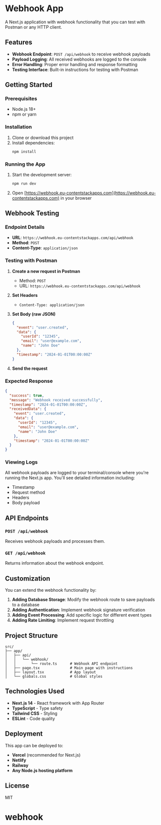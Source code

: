 # Webhook App

A Next.js application with webhook functionality that you can test with Postman or any HTTP client.

## Features

- **Webhook Endpoint**: `POST /api/webhook` to receive webhook payloads
- **Payload Logging**: All received webhooks are logged to the console
- **Error Handling**: Proper error handling and response formatting
- **Testing Interface**: Built-in instructions for testing with Postman

## Getting Started

### Prerequisites

- Node.js 18+ 
- npm or yarn

### Installation

1. Clone or download this project
2. Install dependencies:
   ```bash
   npm install
   ```

### Running the App

1. Start the development server:
   ```bash
   npm run dev
   ```

2. Open [https://webhook.eu-contentstackapps.com](https://webhook.eu-contentstackapps.com) in your browser

## Webhook Testing

### Endpoint Details

- **URL**: `https://webhook.eu-contentstackapps.com/api/webhook`
- **Method**: `POST`
- **Content-Type**: `application/json`

### Testing with Postman

1. **Create a new request in Postman**
   - Method: `POST`
   - URL: `https://webhook.eu-contentstackapps.com/api/webhook`

2. **Set Headers**
   - `Content-Type: application/json`

3. **Set Body (raw JSON)**
   ```json
   {
     "event": "user.created",
     "data": {
       "userId": "12345",
       "email": "user@example.com",
       "name": "John Doe"
     },
     "timestamp": "2024-01-01T00:00:00Z"
   }
   ```

4. **Send the request**

### Expected Response

```json
{
  "success": true,
  "message": "Webhook received successfully",
  "timestamp": "2024-01-01T00:00:00Z",
  "receivedData": {
    "event": "user.created",
    "data": {
      "userId": "12345",
      "email": "user@example.com",
      "name": "John Doe"
    },
    "timestamp": "2024-01-01T00:00:00Z"
  }
}
```

### Viewing Logs

All webhook payloads are logged to your terminal/console where you're running the Next.js app. You'll see detailed information including:

- Timestamp
- Request method
- Headers
- Body payload

## API Endpoints

### `POST /api/webhook`
Receives webhook payloads and processes them.

### `GET /api/webhook`
Returns information about the webhook endpoint.

## Customization

You can extend the webhook functionality by:

1. **Adding Database Storage**: Modify the webhook route to save payloads to a database
2. **Adding Authentication**: Implement webhook signature verification
3. **Adding Event Processing**: Add specific logic for different event types
4. **Adding Rate Limiting**: Implement request throttling

## Project Structure

```
src/
├── app/
│   ├── api/
│   │   └── webhook/
│   │       └── route.ts      # Webhook API endpoint
│   ├── page.tsx              # Main page with instructions
│   ├── layout.tsx            # App layout
│   └── globals.css           # Global styles
```

## Technologies Used

- **Next.js 14** - React framework with App Router
- **TypeScript** - Type safety
- **Tailwind CSS** - Styling
- **ESLint** - Code quality

## Deployment

This app can be deployed to:

- **Vercel** (recommended for Next.js)
- **Netlify**
- **Railway**
- **Any Node.js hosting platform**

## License

MIT
# webhook
